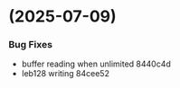 #  (2025-07-09)


### Bug Fixes

* buffer reading when unlimited 8440c4d
* leb128 writing 84cee52




